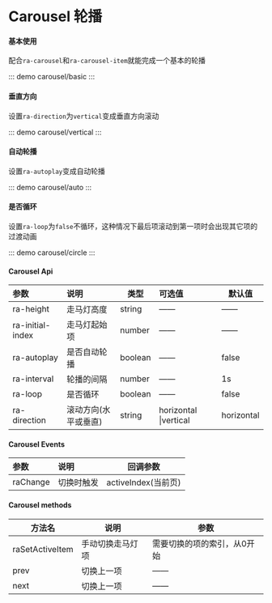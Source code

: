 # Carousel 轮播

#### 基本使用

配合`ra-carousel`和`ra-carousel-item`就能完成一个基本的轮播

::: demo
carousel/basic
:::

#### 垂直方向

设置`ra-direction`为`vertical`变成垂直方向滚动

::: demo
carousel/vertical
:::



#### 自动轮播

设置`ra-autoplay`变成自动轮播

::: demo
carousel/auto
:::



#### 是否循环

设置`ra-loop`为`false`不循环，这种情况下最后项滚动到第一项时会出现其它项的过渡动画

::: demo
carousel/circle
:::

#### Carousel Api

| 参数             | 说明                 | 类型    | 可选值                | 默认值     |
| :--------------- | :------------------- | ------- | :-------------------- | ---------- |
| ra-height        | 走马灯高度           | string  | ——                    | ——         |
| ra-initial-index | 走马灯起始项         | number  | ——                    | ——         |
| ra-autoplay      | 是否自动轮播         | boolean | ——                    | false      |
| ra-interval      | 轮播的间隔           | number  | ——                    | 1s         |
| ra-loop          | 是否循环             | boolean | ——                    | false      |
| ra-direction     | 滚动方向(水平或垂直) | string  | horizontal \|vertical | horizontal |



#### Carousel Events

| 参数      | 说明       | 回调参数            |
| :-------- | :--------- | ------------------- |
| raChange | 切换时触发 | activeIndex(当前页) |



#### Carousel methods

| 方法名          | 说明             | 参数                        |
| --------------- | ---------------- | --------------------------- |
| raSetActiveItem | 手动切换走马灯项 | 需要切换的项的索引，从0开始 |
| prev            | 切换上一项       | ——                          |
| next            | 切换上一项       | ——                          |

